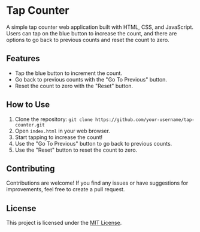 
# Tap Counter

A simple tap counter web application built with HTML, CSS, and JavaScript. Users can tap on the blue button to increase the count, and there are options to go back to previous counts and reset the count to zero.


## Features

- Tap the blue button to increment the count.
- Go back to previous counts with the "Go To Previous" button.
- Reset the count to zero with the "Reset" button.

## How to Use

1. Clone the repository: `git clone https://github.com/your-username/tap-counter.git`
2. Open `index.html` in your web browser.
3. Start tapping to increase the count!
4. Use the "Go To Previous" button to go back to previous counts.
5. Use the "Reset" button to reset the count to zero.

## Contributing

Contributions are welcome! If you find any issues or have suggestions for improvements, feel free to create a pull request.

## License

This project is licensed under the [MIT License](link-to-license-file).
